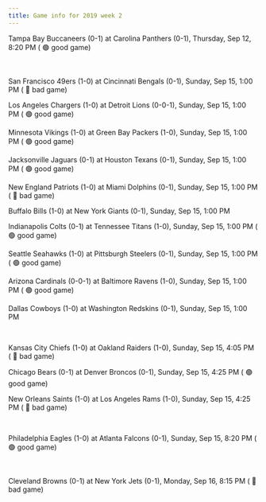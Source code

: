 ```yaml
---
title: Game info for 2019 week 2
---
```

Tampa Bay Buccaneers (0-1) at Carolina Panthers (0-1), Thursday, Sep 12, 8:20 PM (	:green_circle: good game)


<br/>

San Francisco 49ers (1-0) at Cincinnati Bengals (0-1), Sunday, Sep 15, 1:00 PM (	:red_circle: bad game)

Los Angeles Chargers (1-0) at Detroit Lions (0-0-1), Sunday, Sep 15, 1:00 PM (	:green_circle: good game)

Minnesota Vikings (1-0) at Green Bay Packers (1-0), Sunday, Sep 15, 1:00 PM (	:green_circle: good game)

Jacksonville Jaguars (0-1) at Houston Texans (0-1), Sunday, Sep 15, 1:00 PM (	:green_circle: good game)

New England Patriots (1-0) at Miami Dolphins (0-1), Sunday, Sep 15, 1:00 PM (	:red_circle: bad game)

Buffalo Bills (1-0) at New York Giants (0-1), Sunday, Sep 15, 1:00 PM

Indianapolis Colts (0-1) at Tennessee Titans (1-0), Sunday, Sep 15, 1:00 PM (	:green_circle: good game)

Seattle Seahawks (1-0) at Pittsburgh Steelers (0-1), Sunday, Sep 15, 1:00 PM (	:green_circle: good game)

Arizona Cardinals (0-0-1) at Baltimore Ravens (1-0), Sunday, Sep 15, 1:00 PM (	:green_circle: good game)

Dallas Cowboys (1-0) at Washington Redskins (0-1), Sunday, Sep 15, 1:00 PM


<br/>

Kansas City Chiefs (1-0) at Oakland Raiders (1-0), Sunday, Sep 15, 4:05 PM (	:red_circle: bad game)

Chicago Bears (0-1) at Denver Broncos (0-1), Sunday, Sep 15, 4:25 PM (	:green_circle: good game)

New Orleans Saints (1-0) at Los Angeles Rams (1-0), Sunday, Sep 15, 4:25 PM (	:red_circle: bad game)


<br/>

Philadelphia Eagles (1-0) at Atlanta Falcons (0-1), Sunday, Sep 15, 8:20 PM (	:green_circle: good game)


<br/>

Cleveland Browns (0-1) at New York Jets (0-1), Monday, Sep 16, 8:15 PM (	:red_circle: bad game)

